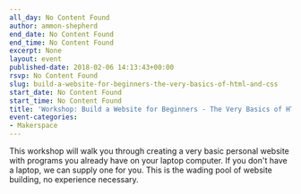```yaml
---
all_day: No Content Found
author: ammon-shepherd
end_date: No Content Found
end_time: No Content Found
excerpt: None
layout: event
published-date: 2018-02-06 14:13:43+00:00
rsvp: No Content Found
slug: build-a-website-for-beginners-the-very-basics-of-html-and-css
start_date: No Content Found
start_time: No Content Found
title: 'Workshop: Build a Website for Beginners - The Very Basics of HTML and CSS'
event-categories:
- Makerspace
---
```


This workshop will walk you through creating a very basic personal website with programs you already have on your laptop computer. If you don't have a laptop, we can supply one for you. This is the wading pool of website building, no experience necessary.
